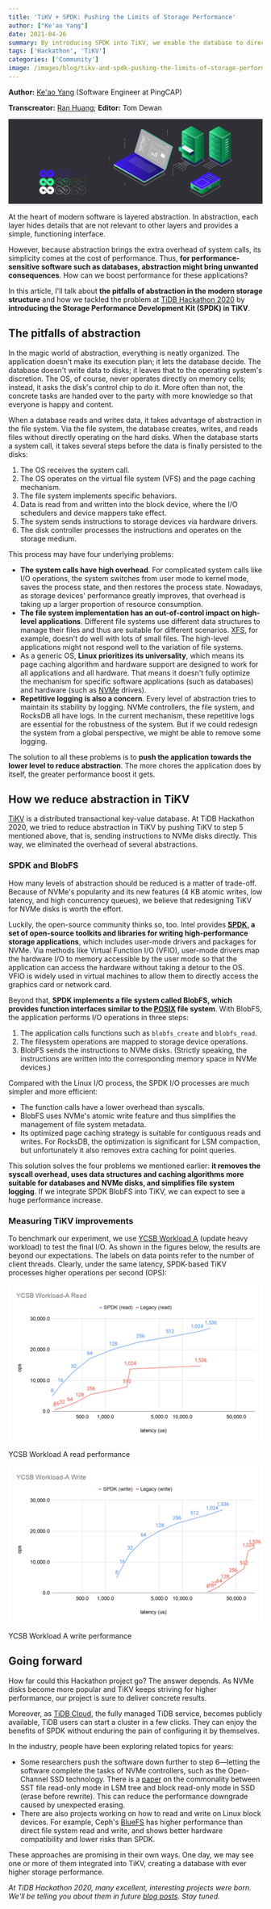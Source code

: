 ```yaml
---
title: 'TiKV + SPDK: Pushing the Limits of Storage Performance'
author: ["Ke'ao Yang"]
date: 2021-04-26
summary: By introducing SPDK into TiKV, we enable the database to directly send instructions to NVMe disks, reducing read/write latency significantly.
tags: ['Hackathon', 'TiKV']
categories: ['Community']
image: /images/blog/tikv-and-spdk-pushing-the-limits-of-storage-performance.jpg
---
```


**Author:** [Ke'ao Yang](https://github.com/YangKeao) (Software Engineer at PingCAP)

**Transcreator:** [Ran Huang](https://github.com/ran-huang); **Editor:** Tom Dewan

![TiKV + SPDK: Pushing the Limits of Storage Performance](media/tikv-and-spdk-pushing-the-limits-of-storage-performance.jpg)

At the heart of modern software is layered abstraction. In abstraction, each layer hides details that are not relevant to other layers and provides a simple, functioning interface.

However, because abstraction brings the extra overhead of system calls, its simplicity comes at the cost of performance. Thus, **for performance-sensitive software such as databases, abstraction might bring unwanted consequences**. How can we boost performance for these applications?

In this article, I'll talk about **the pitfalls of abstraction in the modern storage structure** and how we tackled the problem at [TiDB Hackathon 2020](https://pingcap.com/community/events/hackathon2020/) by **introducing the Storage Performance Development Kit (SPDK) in TiKV**.

## The pitfalls of abstraction

In the magic world of abstraction, everything is neatly organized. The application doesn't make its execution plan; it lets the database decide. The database doesn't write data to disks; it leaves that to the operating system's discretion. The OS, of course, never operates directly on memory cells; instead, it asks the disk's control chip to do it. More often than not, the concrete tasks are handed over to the party with more knowledge so that everyone is happy and content.

When a database reads and writes data, it takes advantage of abstraction in the file system. Via the file system, the database creates, writes, and reads files without directly operating on the hard disks. When the database starts a system call, it takes several steps before the data is finally persisted to the disks:

1. The OS receives the system call.
2. The OS operates on the virtual file system (VFS) and the page caching mechanism.
3. The file system implements specific behaviors.
4. Data is read from and written into the block device, where the I/O schedulers and device mappers take effect.
5. The system sends instructions to storage devices via hardware drivers.
6. The disk controller processes the instructions and operates on the storage medium.

This process may have four underlying problems:

* **The system calls have high overhead**. For complicated system calls like I/O operations, the system switches from user mode to kernel mode, saves the process state, and then restores the process state. Nowadays, as storage devices' performance greatly improves, that overhead is taking up a larger proportion of resource consumption.
* **The file system implementation has an out-of-control impact on high-level applications**. Different file systems use different data structures to manage their files and thus are suitable for different scenarios. [XFS](https://en.wikipedia.org/wiki/XFS), for example, doesn't do well with lots of small files. The high-level applications might not respond well to the variation of file systems.
* As a generic OS, **Linux prioritizes its universality**, which means its page caching algorithm and hardware support are designed to work for all applications and all hardware. That means it doesn't fully optimize the mechanism for specific software applications (such as databases) and hardware (such as [NVMe](https://en.wikipedia.org/wiki/NVM_Express) drives).
* **Repetitive logging is also a concern**. Every level of abstraction tries to maintain its stability by logging. NVMe controllers, the file system, and RocksDB all have logs. In the current mechanism, these repetitive logs are essential for the robustness of the system. But if we could redesign the system from a global perspective, we might be able to remove some logging.

The solution to all these problems is to **push the application towards the lower level to reduce abstraction**. The more chores the application does by itself, the greater performance boost it gets.

## How we reduce abstraction in TiKV

[TiKV](https://tikv.org/) is a distributed transactional key-value database. At TiDB Hackathon 2020, we tried to reduce abstraction in TiKV by pushing TiKV to step 5 mentioned above, that is, sending instructions to NVMe disks directly. This way, we eliminated the overhead of several abstractions.

### SPDK and BlobFS

How many levels of abstraction should be reduced is a matter of trade-off. Because of NVMe's popularity and its new features (4 KB atomic writes, low latency, and high concurrency queues), we believe that redesigning TiKV for NVMe disks is worth the effort.

Luckily, the open-source community thinks so, too. Intel provides **[SPDK](https://spdk.io/), a set of open-source toolkits and libraries for writing high-performance storage applications**, which includes user-mode drivers and packages for NVMe. Via methods like Virtual Function I/O (VFIO), user-mode drivers map the hardware I/O to memory accessible by the user mode so that the application can access the hardware without taking a detour to the OS. VFIO is widely used in virtual machines to allow them to directly access the graphics card or network card.

Beyond that, **SPDK implements a file system called BlobFS, which provides function interfaces similar to the [POSIX](https://en.wikipedia.org/wiki/POSIX#:~:text=The%20Portable%20Operating%20System%20Interface,maintaining%20compatibility%20between%20operating%20systems.) file system**. With BlobFS, the application performs I/O operations in three steps:

1. The application calls functions such as `blobfs_create` and `blobfs_read`.
2. The filesystem operations are mapped to storage device operations.
3. BlobFS sends the instructions to NVMe disks. (Strictly speaking, the instructions are written into the corresponding memory space in NVMe devices.)

Compared with the Linux I/O process, the SPDK I/O processes are much simpler and more efficient:

* The function calls have a lower overhead than syscalls.
* BlobFS uses NVMe's atomic write feature and thus simplifies the management of file system metadata.
* Its optimized page caching strategy is suitable for contiguous reads and writes. For RocksDB, the optimization is significant for LSM compaction, but unfortunately it also removes extra caching for point queries.

This solution solves the four problems we mentioned earlier: **it removes the syscall overhead, uses data structures and caching algorithms more suitable for databases and NVMe disks, and simplifies file system logging**. If we integrate SPDK BlobFS into TiKV, we can expect to see a huge performance increase.

### Measuring TiKV improvements

To benchmark our experiment, we use [YCSB Workload A](https://github.com/brianfrankcooper/YCSB/wiki/Core-Workloads) (update heavy workload) to test the final I/O. As shown in the figures below, the results are beyond our expectations. The labels on data points refer to the number of client threads. Clearly, under the same latency, SPDK-based TiKV processes higher operations per second (OPS):

![YCSB Workload A read performance](media/tikv-and-spdk-ycsb-workload-a-read-performance.png)
<div class="caption-center">YCSB Workload A read performance<div>

![YCSB Workload A write performance](media/tikv-and-spdk-ycsb-workload-a-write-performance.png)
<div class="caption-center">YCSB Workload A write performance<div>

## Going forward

How far could this Hackathon project go? The answer depends. As NVMe disks become more popular and TiKV keeps striving for higher performance, our project is sure to deliver concrete results.

Moreover, as [TiDB Cloud](https://pingcap.com/products/tidbcloud/), the fully managed TiDB service, becomes publicly available, TiDB users can start a cluster in a few clicks. They can enjoy the benefits of SPDK without enduring the pain of configuring it by themselves.

In the industry, people have been exploring related topics for years:

* Some researchers push the software down further to step 6—letting the software complete the tasks of NVMe controllers, such as the Open-Channel SSD technology. There is a [paper](https://dl.acm.org/doi/10.1145/3126545) on the commonality between SST file read-only mode in LSM tree and block read-only mode in SSD (erase before rewrite). This can reduce the performance downgrade caused by unexpected erasing.
* There are also projects working on how to read and write on Linux block devices. For example, Ceph's [BlueFS](https://github.com/ceph/ceph/blob/master/src/os/bluestore/BlueFS.cc) has higher performance than direct file system read and write, and shows better hardware compatibility and lower risks than SPDK.

These approaches are promising in their own ways. One day, we may see one or more of them integrated into TiKV, creating a database with ever higher storage performance.

_At TiDB Hackathon 2020, many excellent, interesting projects were born. We'll be telling you about them in future [blog posts](https://pingcap.com/blog/tag/Hackathon). Stay tuned._
